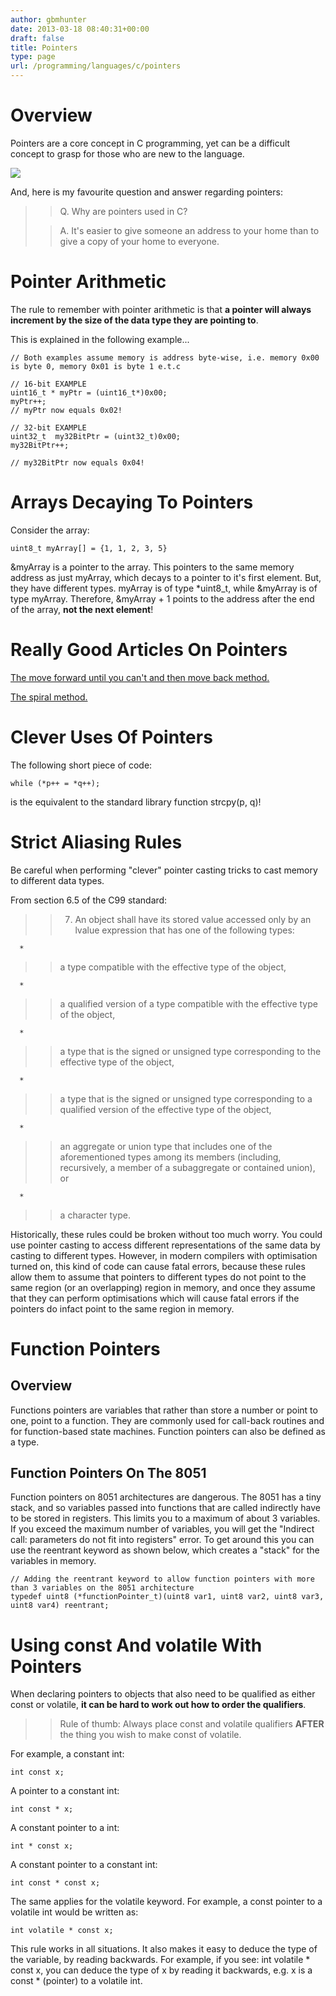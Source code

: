 ```yaml
---
author: gbmhunter
date: 2013-03-18 08:40:31+00:00
draft: false
title: Pointers
type: page
url: /programming/languages/c/pointers
---
```


# Overview




Pointers are a core concept in C programming, yet can be a difficult concept to grasp for those who are new to the language.




[![](http://blog.mbedded.ninja/wp-content/uploads/2013/03/pointing-hand-icon.png)
](http://blog.mbedded.ninja/wp-content/uploads/2013/03/pointing-hand-icon.png)




And, here is my favourite question and answer regarding pointers:




<blockquote>

> 
> Q. Why are pointers used in C?
> 
> 

> 
> A. It's easier to give someone an address to your home than to give a copy of your home to everyone.
> 
> 
</blockquote>




# Pointer Arithmetic




The rule to remember with pointer arithmetic is that **a pointer will always increment by the size of the data type they are pointing to**.




This is explained in the following example...



    
    // Both examples assume memory is address byte-wise, i.e. memory 0x00 is byte 0, memory 0x01 is byte 1 e.t.c
    
    // 16-bit EXAMPLE
    uint16_t * myPtr = (uint16_t*)0x00;
    myPtr++;
    // myPtr now equals 0x02!
    
    // 32-bit EXAMPLE
    uint32_t  my32BitPtr = (uint32_t)0x00;
    my32BitPtr++;
    
    // my32BitPtr now equals 0x04!
    




# Arrays Decaying To Pointers




Consider the array:



    
    uint8_t myArray[] = {1, 1, 2, 3, 5}




&myArray is a pointer to the array. This pointers to the same memory address as just myArray, which decays to a pointer to it's first element. But, they have different types. myArray is of type *uint8_t, while &myArray is of type myArray. Therefore, &myArray + 1 points to the address after the end of the array, **not the next element**! 




# Really Good Articles On Pointers




[The move forward until you can't and then move back method.](http://www.unixwiz.net/techtips/reading-cdecl.html)




[The spiral method.](http://c-faq.com/decl/spiral.anderson.html)




# Clever Uses Of Pointers




The following short piece of code:



    
    while (*p++ = *q++);




is the equivalent to the standard library function strcpy(p, q)!




# Strict Aliasing Rules




Be careful when performing "clever" pointer casting tricks to cast memory to different data types.




From section 6.5 of the C99 standard:




<blockquote>

> 
> 7. An object shall have its stored value accessed only by an lvalue expression that has one of the following types:
> 
> 
</blockquote>





	  * 


<blockquote>

> 
> a type compatible with the effective type of the object,
> 
> 
</blockquote>



	  * 


<blockquote>

> 
> a qualified version of a type compatible with the effective type of the object,
> 
> 
</blockquote>



	  * 


<blockquote>

> 
> a type that is the signed or unsigned type corresponding to the effective type of the object,
> 
> 
</blockquote>



	  * 


<blockquote>

> 
> a type that is the signed or unsigned type corresponding to a qualified version of the effective type of the object,
> 
> 
</blockquote>



	  * 


<blockquote>

> 
> an aggregate or union type that includes one of the aforementioned types among its members (including, recursively, a member of a subaggregate or contained union), or
> 
> 
</blockquote>



	  * 


<blockquote>

> 
> a character type.
> 
> 
</blockquote>






Historically, these rules could be broken without too much worry. You could use pointer casting to access different representations of the same data by casting to different types. However, in modern compilers with optimisation turned on, this kind of code can cause fatal errors, because these rules allow them to assume that pointers to different types do not point to the same region (or an overlapping) region in memory, and once they assume that they can perform optimisations which will cause fatal errors if the pointers do infact point to the same region in memory.




# Function Pointers




## Overview




Functions pointers are variables that rather than store a number or point to one, point to a function. They are commonly used for call-back routines and for function-based state machines. Function pointers can also be defined as a type.




## Function Pointers On The 8051




Function pointers on 8051 architectures are dangerous. The 8051 has a tiny stack, and so variables passed into functions that are called indirectly have to be stored in registers. This limits you to a maximum of about 3 variables. If you exceed the maximum number of variables, you will get the "Indirect call: parameters do not fit into registers" error. To get around this you can use the reentrant keyword as shown below, which creates a "stack" for the variables in memory.



    
    // Adding the reentrant keyword to allow function pointers with more than 3 variables on the 8051 architecture
    typedef uint8 (*functionPointer_t)(uint8 var1, uint8 var2, uint8 var3, uint8 var4) reentrant;




# Using const And volatile With Pointers




When declaring pointers to objects that also need to be qualified as either const  or volatile, **it can be hard to work out how to order the qualifiers**.




<blockquote>

> 
> Rule of thumb: Always place const and volatile qualifiers **AFTER** the thing you wish to make const of volatile.
> 
> 
</blockquote>




For example, a constant int:



    
    int const x;




A pointer to a constant int:



    
    int const * x;




A constant pointer to a int:



    
    int * const x;




A constant pointer to a constant int:



    
    int const * const x;




The same applies for the volatile keyword. For example, a const pointer to a volatile int would be written as:



    
    int volatile * const x;




This rule works in all situations. It also makes it easy to deduce the type of the variable, by reading backwards. For example, if you see: int volatile * const x, you can deduce the type of x by reading it backwards, e.g. x is a const * (pointer) to a volatile int.






